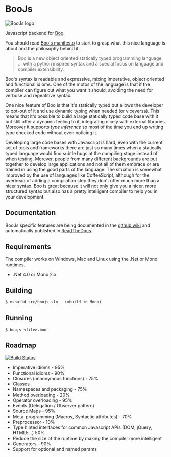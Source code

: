 # BooJs

![BooJs logo](https://raw.github.com/drslump/boojs/master/extras/logo.png)

Javascript backend for [Boo](http://boo.codehaus.org).

You should read [Boo's manifesto](http://boo.codehaus.org/BooManifesto.pdf) to 
start to grasp what this nice language is about and the philosophy behind it.

> Boo is a new object oriented statically typed programming language ... with a
  python inspired syntax and a special focus on language and compiler extensibility.

Boo's syntax is readable and expressive, mixing imperative, object oriented 
and functional idioms. One of the motos of the language is that if the compiler 
can figure out what you want it should, avoiding the need for verbose and 
repeatitive syntax.

One nice feature of Boo is that it's statically typed but allows the developer to 
opt-out of it and use dynamic typing when needed (or viceversa). This means that 
it's possible to build a large statically typed code base with it but still offer 
a dynamic feeling to it, integrating nicely with external libraries. Moreover it 
supports _type inference_ so most of the time you end up writing type checked code 
without even noticing it.

Developing large code bases with Javascript is hard, even with the current set of 
tools and frameworks there are just so many times when a statically typed language 
would find subtle bugs at the compiling stage instead of when testing. Morever, 
people from many different backgrounds are put together to develop large applications 
and not all of them embrace or are trained in using the good parts of the language. 
The situation is somewhat improved by the use of languages like CoffeeScript, although 
for the overhead of adding a compilation step they don't offer much more than a nicer 
syntax. Boo is great because it will not only give you a nicer, more structured syntax 
but also has a pretty intelligent compiler to help you in your development.

## Documentation

BooJs specific features are being documented in the [github wiki](wiki/) and automatically
published in [ReadTheDocs](http://boojs.readthedocs.org).

## Requirements

The compiler works on Windows, Mac and Linux using the .Net or Mono runtimes.

  - .Net 4.0 or Mono 2.x

## Building

    $ msbuild src/boojs.sln   (xbuild in Mono)

## Running

    $ boojs <file>.boo

## Roadmap

[![Build Status](https://travis-ci.org/drslump/BooJS.png)](https://travis-ci.org/drslump/BooJS)

  - Imperative idioms - 95%
  - Functional idioms - 90%
  - Closures (annonymous functions) - 75%
  - Classes
  - Namespaces and packaging - 75%
  - Method overloading - 20%
  - Operator overloading - 95%
  - Events (Delegation / Observer pattern)
  - Source Maps - 95%
  - Meta-programming (Macros, Syntactic attributes) - 70%
  - Preprocessor - 10%
  - Type hinted interfaces for common Javascript APIs (DOM, jQuery, HTML5...) 50%
  - Reduce the size of the runtime by making the compiler more intelligent
  - Generators - 90%
  - Support for optional and named params

